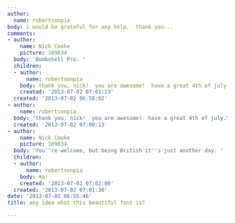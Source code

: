 ```yaml
---
author:
  name: robertsonpia
body: i would be grateful for any help.  thank you...
comments:
- author:
    name: Nick Cooke
    picture: 109834
  body: 'Bombshell Pro. '
  children:
  - author:
      name: robertsonpia
    body: thank you, nick!  you are awesome!  have a great 4th of july!
    created: '2013-07-02 07:01:23'
  created: '2013-07-02 06:58:02'
- author:
    name: robertsonpia
  body: "thank you, nick!  you are awesome!  have a great 4th of july.\r\n"
  created: '2013-07-02 07:00:13'
- author:
    name: Nick Cooke
    picture: 109834
  body: 'You''re welcome, but being British it''s just another day. '
  children:
  - author:
      name: robertsonpia
    body: Ha!
    created: '2013-07-02 07:02:06'
  created: '2013-07-02 07:01:30'
date: '2013-07-02 06:55:46'
title: any idea what this beautiful font is?

---
```

